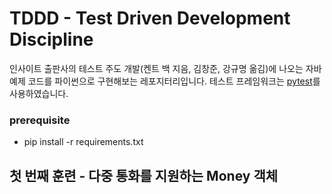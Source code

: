 # TDDD - Test Driven Development Discipline

인사이트 출판사의 테스트 주도 개발(켄트 백 지음, 김창준, 강규명 옮김)에 나오는 자바 예제 코드를 파이썬으로 구현해보는 레포지터리입니다.
테스트 프레임워크는 [pytest](https://pytest.org/)를 사용하였습니다. 

###  prerequisite 
- pip install -r requirements.txt

## 첫 번째 훈련 - 다중 통화를 지원하는 Money 객체



